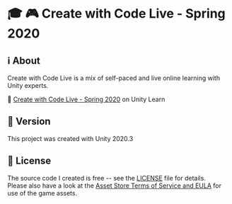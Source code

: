 # :mortar_board: :video_game: Create with Code Live - Spring 2020

## :information_source: About

Create with Code Live is a mix of self-paced and live online learning with Unity experts.

:link: [Create with Code Live - Spring 2020](https://learn.unity.com/course/create-with-code-live) on Unity Learn

## :memo: Version

This project was created with Unity 2020.3

## :page_with_curl: License

The source code I created is free -- see the [LICENSE](LICENSE) file for details.  
Please also have a look at the [Asset Store Terms of Service and EULA](https://unity3d.com/legal/as_terms) for use of the game assets.
